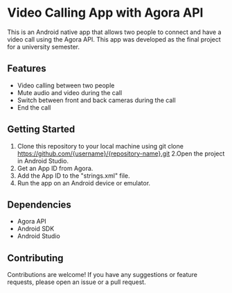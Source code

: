 # Video Calling App with Agora API

This is an Android native app that allows two people to connect and have a video call using the Agora API. This app was developed as the final project for a university semester.

## Features
  - Video calling between two people
  - Mute audio and video during the call
  - Switch between front and back cameras during the call
  - End the call
  
## Getting Started
  1. Clone this repository to your local machine using git clone https://github.com/{username}/{repository-name}.git
  2.Open the project in Android Studio.
  3. Get an App ID from Agora.
  4. Add the App ID to the "strings.xml" file.
  5. Run the app on an Android device or emulator.

## Dependencies
  - Agora API
  - Android SDK
  - Android Studio

## Contributing
Contributions are welcome! If you have any suggestions or feature requests, please open an issue or a pull request.
